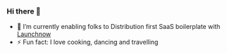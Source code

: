 ### Hi there 👋

- 🌱 I’m currently enabling folks to Distribution first SaaS boilerplate with [Launchnow](https://www.launchnow.pro/)
- ⚡ Fun fact: I love cooking, dancing and travelling
